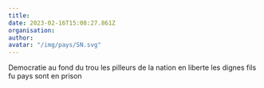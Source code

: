 ```yaml
---
title: 
date: 2023-02-16T15:08:27.861Z
organisation: 
author: 
avatar: "/img/pays/SN.svg"
---
```


Democratie au fond du trou les pilleurs de la nation en liberte les dignes fils fu pays sont en prison 